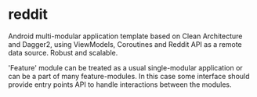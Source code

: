 # reddit
Android multi-modular application template based on Clean Architecture and Dagger2, using ViewModels, Coroutines and Reddit API as a remote data source. Robust and scalable.
  
'Feature' module can be treated as a usual single-modular application or can be a part of many feature-modules. In this case some interface should provide entry points API to handle interactions between the modules.
